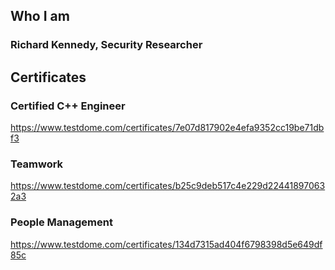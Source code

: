 ## Who I am
### Richard Kennedy, Security Researcher
## Certificates

### Certified C++ Engineer
https://www.testdome.com/certificates/7e07d817902e4efa9352cc19be71dbf3
### Teamwork
https://www.testdome.com/certificates/b25c9deb517c4e229d224418970632a3
### People Management
https://www.testdome.com/certificates/134d7315ad404f6798398d5e649df85c

<!--
**yinyangwarrior0928/yinyangwarrior0928** is a ✨ _special_ ✨ repository because its `README.md` (this file) appears on your GitHub profile.

Here are some ideas to get you started:

- 🔭 I’m currently working on ...
- 🌱 I’m currently learning ...
- 👯 I’m looking to collaborate on ...
- 🤔 I’m looking for help with ...
- 💬 Ask me about ...
- 📫 How to reach me: ...
- 😄 Pronouns: ...
- ⚡ Fun fact: ...
-->
